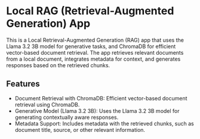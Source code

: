 # Local RAG (Retrieval-Augmented Generation) App 

This is a Local Retrieval-Augmented Generation (RAG) app that uses the Llama 3.2 3B model for generative tasks, and ChromaDB for efficient vector-based document retrieval. The app retrieves relevant documents from a local document, integrates metadata for context, and generates responses based on the retrieved chunks.


## Features

- Document Retrieval with ChromaDB: Efficient vector-based document retrieval using ChromaDB.
- Generative Model (Llama 3.2 3B): Uses the Llama 3.2 3B model for generating contextually aware responses.
- Metadata Support: Includes metadata with the retrieved chunks, such as document title, source, or other relevant information.


